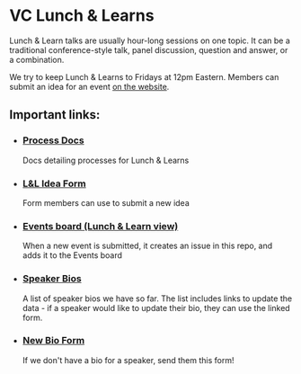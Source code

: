 # VC Lunch & Learns

Lunch & Learn talks are usually hour-long sessions on one topic. It can be a traditional conference-style talk, panel discussion, question and answer, or a combination.

We try to keep Lunch & Learns to Fridays at 12pm Eastern. Members can submit an idea for an event [on the website](https://virtualcoffee.io/lunch-and-learn-idea/).

## Important links:

- ### [Process Docs](./process-docs.md)
  Docs detailing processes for Lunch & Learns
- ### [L&L Idea Form](https://virtualcoffee.io/lunch-and-learn-idea/)
  Form members can use to submit a new idea
- ### [Events board (Lunch & Learn view)](https://github.com/orgs/Virtual-Coffee/projects/6/views/4)
  When a new event is submitted, it creates an issue in this repo, and adds it to the Events board
- ### [Speaker Bios](https://airtable.com/shrPESgDx1kDGxLT0)
  A list of speaker bios we have so far. The list includes links to update the data - if a speaker would like to update their bio, they can use the linked form.
- ### [New Bio Form](https://airtable.com/shrnXiExU1OvUcDBL)
  If we don't have a bio for a speaker, send them this form!



